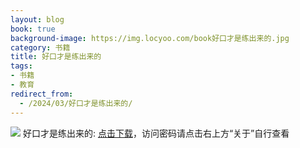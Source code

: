 ```yaml
---
layout: blog
book: true
background-image: https://img.locyoo.com/book好口才是练出来的.jpg
category: 书籍
title: 好口才是练出来的
tags:
- 书籍
- 教育
redirect_from:
  - /2024/03/好口才是练出来的/
---
```

![](https://img.locyoo.com/book好口才是练出来的.jpg)
好口才是练出来的: <a name = "ref1" href="https://url18.ctfile.com/f/50983618-1345418557-c8d050?p=3619">点击下载</a>，访问密码请点击右上方“关于”自行查看